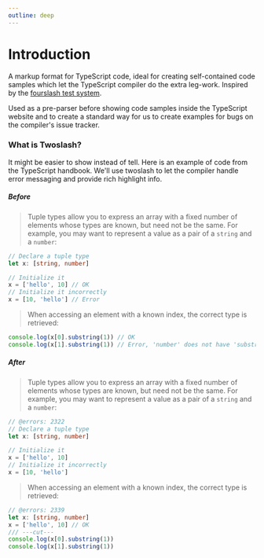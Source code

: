 ```yaml
---
outline: deep
---
```


# Introduction

A markup format for TypeScript code, ideal for creating self-contained code samples which let the TypeScript compiler do the extra leg-work. Inspired by the [fourslash test system](https://github.com/orta/typescript-notes/blob/master/systems/testing/fourslash.md).

Used as a pre-parser before showing code samples inside the TypeScript website and to create a standard way for us to create examples for bugs on the compiler's issue tracker.

### What is Twoslash?

It might be easier to show instead of tell. Here is an example of code from the TypeScript handbook. We'll use
twoslash to let the compiler handle error messaging and provide rich highlight info.

##### Before

> Tuple types allow you to express an array with a fixed number of elements whose types are known, but need not be the same. For example, you may want to represent a value as a pair of a `string` and a `number`:

```ts
// Declare a tuple type
let x: [string, number]

// Initialize it
x = ['hello', 10] // OK
// Initialize it incorrectly
x = [10, 'hello'] // Error
```

> When accessing an element with a known index, the correct type is retrieved:

```ts
console.log(x[0].substring(1)) // OK
console.log(x[1].substring(1)) // Error, 'number' does not have 'substring'
```

##### After

> Tuple types allow you to express an array with a fixed number of elements whose types are known, but need not be the same. For example, you may want to represent a value as a pair of a `string` and a `number`:

```ts twoslash
// @errors: 2322
// Declare a tuple type
let x: [string, number]

// Initialize it
x = ['hello', 10]
// Initialize it incorrectly
x = [10, 'hello']
```

> When accessing an element with a known index, the correct type is retrieved:

```ts twoslash
// @errors: 2339
let x: [string, number]
x = ['hello', 10] // OK
/// ---cut---
console.log(x[0].substring(1))
console.log(x[1].substring(1))
```

